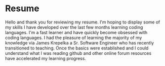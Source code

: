 # Resume
Hello and thank you for reviewing my resume. I'm hoping to display some of my skills I have developed over the last few months learning coding languages. I'm a fast learner and have quickly become obsessed with coding languages. I had the pleasure of learning the majority of my knowledge via James Krepelka a Sr. Software Engineer who has recently transitioned to teaching. Once the basics were established and I could understand what I was reading github and other online forum resources have accelerated my learning progress.
